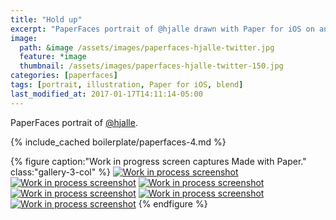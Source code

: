 ```yaml
---
title: "Hold up"
excerpt: "PaperFaces portrait of @hjalle drawn with Paper for iOS on an iPad."
image: 
  path: &image /assets/images/paperfaces-hjalle-twitter.jpg 
  feature: *image
  thumbnail: /assets/images/paperfaces-hjalle-twitter-150.jpg
categories: [paperfaces]
tags: [portrait, illustration, Paper for iOS, blend]
last_modified_at: 2017-01-17T14:11:14-05:00
---
```


PaperFaces portrait of [@hjalle](https://twitter.com/hjalle).

{% include_cached boilerplate/paperfaces-4.md %}

{% figure caption:"Work in progress screen captures Made with Paper." class:"gallery-3-col" %}
[![Work in process screenshot](/assets/images/paperfaces-hjalle-process-1-600.jpg)](/assets/images/paperfaces-hjalle-process-1-lg.jpg)
[![Work in process screenshot](/assets/images/paperfaces-hjalle-process-2-600.jpg)](/assets/images/paperfaces-hjalle-process-2-lg.jpg)
[![Work in process screenshot](/assets/images/paperfaces-hjalle-process-3-600.jpg)](/assets/images/paperfaces-hjalle-process-3-lg.jpg)
[![Work in process screenshot](/assets/images/paperfaces-hjalle-process-4-600.jpg)](/assets/images/paperfaces-hjalle-process-4-lg.jpg)
[![Work in process screenshot](/assets/images/paperfaces-hjalle-process-5-600.jpg)](/assets/images/paperfaces-hjalle-process-5-lg.jpg)
[![Work in process screenshot](/assets/images/paperfaces-hjalle-process-6-600.jpg)](/assets/images/paperfaces-hjalle-process-6-lg.jpg)
{% endfigure %}
